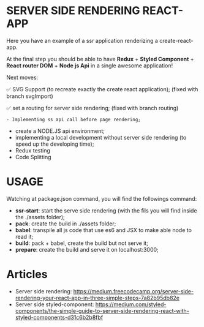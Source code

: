 # SERVER SIDE RENDERING REACT-APP
Here you have an example of a ssr application renderizing a create-react-app.

At the final step you should be able to have **Redux** + **Styled Component** + **React router DOM** + **Node js Api** in a single awesome application!

Next moves: 
 
 ✅ SVG Support (to recreate exactly the create react application); (fixed with branch svgImport)
 
 ✅ set a routing for server side rendering; (fixed with branch routing)
    
    - Implementing ss api call before page rendering;
 - create a NODE.JS api environment;
 - implementing a local development without server side rendering (to speed up the developing time);
 - Redux testing
 - Code Splitting

 # USAGE
 Watching at package.json command, you will find the followings command:
  - **ssr-start**: start the serve side rendering (with the fils you will find inside the ./assets folder);
  - **pack**: create the build in ./assets folder;
  - **babel**: transpile all js code that use es6 and JSX to make able node to read it;
  - **build**: pack + babel, create the build but not serve it;
  - **prepare**: create the build and serve it on localhost:3000;

# Articles
- Server side rendering: https://medium.freecodecamp.org/server-side-rendering-your-react-app-in-three-simple-steps-7a82b95db82e
- Server side styled-component: https://medium.com/styled-components/the-simple-guide-to-server-side-rendering-react-with-styled-components-d31c6b2b8fbf
